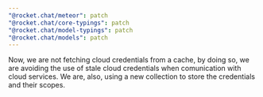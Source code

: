 ```yaml
---
"@rocket.chat/meteor": patch
"@rocket.chat/core-typings": patch
"@rocket.chat/model-typings": patch
"@rocket.chat/models": patch
---
```


Now, we are not fetching cloud credentials from a cache, by doing so, we are avoiding the use of stale cloud credentials when comunication with cloud services. We are, also, using a new collection to store the credentials and their scopes.